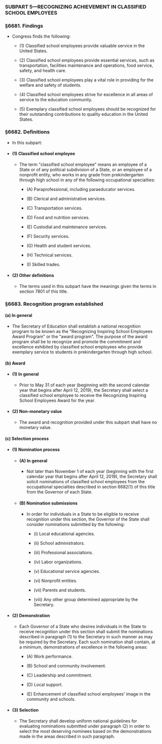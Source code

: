### SUBPART 5—RECOGNIZING ACHIEVEMENT IN CLASSIFIED SCHOOL EMPLOYEES

### §6681. Findings
* Congress finds the following:

  * (1) Classified school employees provide valuable service in the United States.

  * (2) Classified school employees provide essential services, such as transportation, facilities maintenance and operations, food service, safety, and health care.

  * (3) Classified school employees play a vital role in providing for the welfare and safety of students.

  * (4) Classified school employees strive for excellence in all areas of service to the education community.

  * (5) Exemplary classified school employees should be recognized for their outstanding contributions to quality education in the United States.

### §6682. Definitions
* In this subpart:

* #### (1) Classified school employee
  * The term "classified school employee" means an employee of a State or of any political subdivision of a State, or an employee of a nonprofit entity, who works in any grade from prekindergarten through high school in any of the following occupational specialties:

    * (A) Paraprofessional, including paraeducator services.

    * (B) Clerical and administrative services.

    * (C) Transportation services.

    * (D) Food and nutrition services.

    * (E) Custodial and maintenance services.

    * (F) Security services.

    * (G) Health and student services.

    * (H) Technical services.

    * (I) Skilled trades.

* #### (2) Other definitions
  * The terms used in this subpart have the meanings given the terms in section 7801 of this title.

### §6683. Recognition program established
#### (a) In general
* The Secretary of Education shall establish a national recognition program to be known as the "Recognizing Inspiring School Employees Award Program" or the "award program". The purpose of the award program shall be to recognize and promote the commitment and excellence exhibited by classified school employees who provide exemplary service to students in prekindergarten through high school.

#### (b) Award
* #### (1) In general
  * Prior to May 31 of each year (beginning with the second calendar year that begins after April 12, 2019), the Secretary shall select a classified school employee to receive the Recognizing Inspiring School Employees Award for the year.

* #### (2) Non-monetary value
  * The award and recognition provided under this subpart shall have no monetary value.

#### (c) Selection process
* #### (1) Nomination process
  * #### (A) In general
    * Not later than November 1 of each year (beginning with the first calendar year that begins after April 12, 2019), the Secretary shall solicit nominations of classified school employees from the occupational specialties described in section 6682(1) of this title from the Governor of each State.

  * #### (B) Nomination submissions
    * In order for individuals in a State to be eligible to receive recognition under this section, the Governor of the State shall consider nominations submitted by the following:

      * (i) Local educational agencies.

      * (ii) School administrators.

      * (iii) Professional associations.

      * (iv) Labor organizations.

      * (v) Educational service agencies.

      * (vi) Nonprofit entities.

      * (vii) Parents and students.

      * (viii) Any other group determined appropriate by the Secretary.

* #### (2) Demonstration
  * Each Governor of a State who desires individuals in the State to receive recognition under this section shall submit the nominations described in paragraph (1) to the Secretary in such manner as may be required by the Secretary. Each such nomination shall contain, at a minimum, demonstrations of excellence in the following areas:

    * (A) Work performance.

    * (B) School and community involvement.

    * (C) Leadership and commitment.

    * (D) Local support.

    * (E) Enhancement of classified school employees' image in the community and schools.

* #### (3) Selection
  * The Secretary shall develop uniform national guidelines for evaluating nominations submitted under paragraph (2) in order to select the most deserving nominees based on the demonstrations made in the areas described in such paragraph.